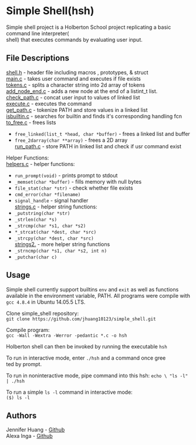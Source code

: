 # Simple Shell(hsh)  
Simple shell project is a Holberton School project replicating a basic command line interpreter(\
shell) that executes commands by evaluating user input. 


## File Descriptions  
[shell.h](https://github.com/jhuang10123/simple_shell/blob/master/shell.h) - header file including macros , prototypes, & struct  
[main.c](https://github.com/jhuang10123/simple_shell/blob/master/main.c) - takes user command and executes if file exists  
[tokens.c](https://github.com/jhuang10123/simple_shell/blob/master/tokens.c) - splits a character string into 2d array of tokens  
[add_node_end.c](https://github.com/jhuang10123/simple_shell/blob/master/add_node_end.c) - adds a new node at the end of a listint_t list.  
[check_path.c](https://github.com/jhuang10123/simple_shell/blob/master/check_path.c) - concat user input to values of linked list  
[execute.c](https://github.com/jhuang10123/simple_shell/blob/master/execute.c) - executes the command  
[get_path.c](https://github.com/jhuang10123/simple_shell/blob/master/get_path.c) - tokenize PATH and store values in a linked list  
[isbuiltin.c](https://github.com/jhuang10123/simple_shell/blob/master/isbuiltin.c) - searches for builtin and finds it's corresponding handling fcn  
[to_free.c](https://github.com/jhuang10123/simple_shell/blob/master/to_free.c) - frees lists
- `free_linked(list_t *head, char *buffer)` - frees a linked list and buffer  
- `free_2darray(char **array)` - frees a 2D array  
[run_path.c]() - store PATH in linked list and check if usr command exist  

Helper Functions:  
[helpers.c](https://github.com/jhuang10123/simple_shell/blob/master/helpers.c) - helper functions:
- `run_prompt(void)` - prints prompt to stdout  
- `_memset(char *buffer)` - fills memory with null bytes  
- `file_stat(char *str)` - check whether file exists  
- `cmd_error(char *filename)`  
- `signal_handle` - signal handler  
[strings.c](https://github.com/jhuang10123/simple_shell/blob/master/strings.c) - helper string functions:
- `_putstring(char *str)`  
- `_strlen(char *s)`  
- `_strcmp(char *s1, char *s2)`  
- `*_strcat(char *dest, char *src)`  
- `_strcpy(char *dest, char *src)`  
[strings2.](https://github.com/jhuang10123/simple_shell/blob/master/strings2.c) - more helper string functions
- `_strncmp(char *s1, char *s2, int n)`  
- `_putchar(char c)`  


## Usage  
Simple shell currently support builtins `env` and `exit` as well as functions available in the environment variable, PATH. All programs were compile with `gcc 4.8.4` in Ubuntu 14.05.5 LTS.  

Clone simple_shell repository:  
` git clone https://github.com/jhuang10123/simple_shell.git `  

Compile program:  
`gcc -Wall -Wextra -Werror -pedantic *.c -o hsh`  

Holberton shell can then be invoked by running the executable `hsh`
  
To run in interactive mode, enter `./hsh` and a command once gree\
ted by prompt.  

To run in noninteractive mode, pipe command into this hsh: `echo \
"ls -l" | ./hsh`  

To run a simple `ls -l` command in interactive mode:  
`($) ls -l`  


## Authors
Jennifer Huang - [Github](https://github.com/jhuang10123)  
Alexa Inga - [Github](https://github.com/alexainga2)  
